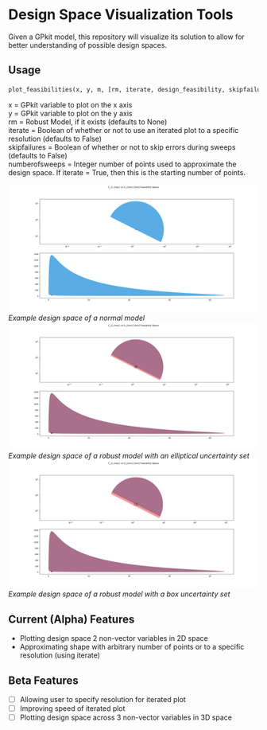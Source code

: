 # Design Space Visualization Tools

Given a GPkit model, this repository will visualize its solution to allow for better understanding of possible design spaces. 


## Usage

```python
plot_feasibilities(x, y, m, [rm, iterate, design_feasibility, skipfailures, numberofsweeps])
```
x = GPkit variable to plot on the x axis  
y = GPkit variable to plot on the y axis  
rm = Robust Model, if it exists (defaults to None)  
iterate = Boolean of whether or not to use an iterated plot to a specific resolution (defaults to False)  
skipfailures = Boolean of whether or not to skip errors during sweeps (defaults to False)  
numberofsweeps = Integer number of points used to approximate the design space. If iterate = True, then this is the starting number of points.  

![](normal.png)
*Example design space of a normal model*
![](elliptical.png)
*Example design space of a robust model with an elliptical uncertainty set*
![](box.png)
*Example design space of a robust model with a box uncertainty set*

## Current (Alpha) Features
 - Plotting design space 2 non-vector variables in 2D space
 - Approximating shape with arbitrary number of points or to a specific resolution (using iterate)

## Beta Features
 - [ ] Allowing user to specify resolution for iterated plot
 - [ ] Improving speed of iterated plot
 - [ ] Plotting design space across 3 non-vector variables in 3D space